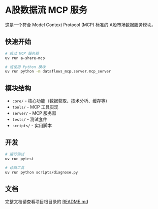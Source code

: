 # A股数据流 MCP 服务

这是一个符合 Model Context Protocol (MCP) 标准的 A股市场数据服务模块。

## 快速开始

```bash
# 启动 MCP 服务器
uv run a-share-mcp

# 或使用 Python 模块
uv run python -m dataflows_mcp.server.mcp_server
```

## 模块结构

- `core/` - 核心功能（数据获取、技术分析、缓存等）
- `tools/` - MCP 工具实现
- `server/` - MCP 服务器
- `tests/` - 测试套件
- `scripts/` - 实用脚本

## 开发

```bash
# 运行测试
uv run pytest

# 诊断工具
uv run python scripts/diagnose.py
```

## 文档

完整文档请查看项目根目录的 [README.md](../README.md)
